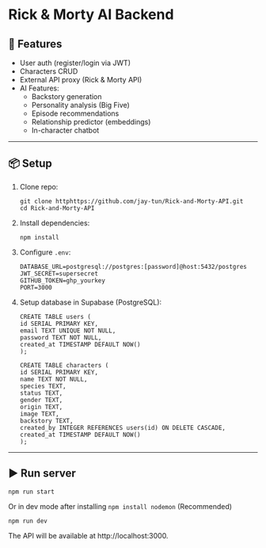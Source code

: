 # Rick & Morty AI Backend

## 🚀 Features
- User auth (register/login via JWT)
- Characters CRUD
- External API proxy (Rick & Morty API)
- AI Features:
  - Backstory generation
  - Personality analysis (Big Five)
  - Episode recommendations
  - Relationship predictor (embeddings)
  - In-character chatbot

---

## 📦 Setup
1. Clone repo:
   ```
   git clone httphttps://github.com/jay-tun/Rick-and-Morty-API.git
   cd Rick-and-Morty-API
   ```

2. Install dependencies:
    ```
    npm install
    ```

3. Configure `.env`:
    ```
    DATABASE_URL=postgresql://postgres:[password]@host:5432/postgres
    JWT_SECRET=supersecret
    GITHUB_TOKEN=ghp_yourkey
    PORT=3000
    ```
4. Setup database in Supabase (PostgreSQL):
    ```
    CREATE TABLE users (
    id SERIAL PRIMARY KEY,
    email TEXT UNIQUE NOT NULL,
    password TEXT NOT NULL,
    created_at TIMESTAMP DEFAULT NOW()
    );

    CREATE TABLE characters (
    id SERIAL PRIMARY KEY,
    name TEXT NOT NULL,
    species TEXT,
    status TEXT,
    gender TEXT,
    origin TEXT,
    image TEXT,
    backstory TEXT,
    created_by INTEGER REFERENCES users(id) ON DELETE CASCADE,
    created_at TIMESTAMP DEFAULT NOW()
    );
    ```

---

## ▶️ Run server

```
npm run start
```

Or in dev mode after installing `npm install nodemon` (Recommended)

```
npm run dev
```

The API will be available at http://localhost:3000.